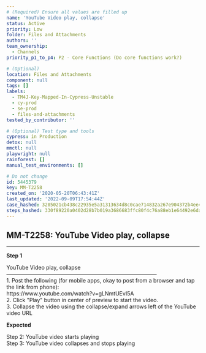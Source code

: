 ```yaml
---
# (Required) Ensure all values are filled up
name: 'YouTube Video play, collapse'
status: Active
priority: Low
folder: Files and Attachments
authors: ''
team_ownership:
  - Channels
priority_p1_to_p4: P2 - Core Functions (Do core functions work?)

# (Optional)
location: Files and Attachments
component: null
tags: []
labels:
  - TM4J-Key-Mapped-In-Cypress-Unstable
  - cy-prod
  - se-prod
  - files-and-attachments
tested_by_contributor: ''

# (Optional) Test type and tools
cypress: in Production
detox: null
mmctl: null
playwright: null
rainforest: []
manual_test_environments: []

# Do not change
id: 5445379
key: MM-T2258
created_on: '2020-05-20T06:43:41Z'
last_updated: '2022-09-09T17:54:44Z'
case_hashed: 3205021cb438c22935e5a31313634d8c0cae714832a267e904372b4ee41084e679bcd7f8c30657f2a5dd20e5dda739a4
steps_hashed: 330f89220a0402d28b7b019a3686683ffc80f4c76a88eb1e64492e6dad2df9378ea675292cd41e4ec636cb932c8ade9b
---
```


<!-- (Auto-generated) Based on frontmatter's "key" and "name" -->

## MM-T2258: YouTube Video play, collapse

---

**Step 1**

YouTube Video play, collapse\
————————————————————————————\
1\. Post the following (for mobile apps, okay to post from a browser and tap the link from phone):\
https\://www\.youtube.com/watch?v=gLNmtUEvI5A\
2\. Click "Play" button in center of preview to start the video.\
3\. Collapse the video using the collapse/expand arrows left of the YouTube video URL

**Expected**

Step 2: YouTube video starts playing\
Step 3: YouTube video collapses and stops playing
